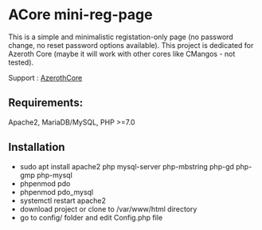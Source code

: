 # ACore mini-reg-page

This is a simple and minimalistic registation-only page (no password change, no reset password options available).
This project is dedicated for Azeroth Core (maybe it will work with other cores like CMangos - not tested).

Support : [AzerothCore](http://azerothcore.org)

## Requirements:
Apache2, MariaDB/MySQL, PHP >=7.0

## Installation

 - sudo apt install apache2 php mysql-server php-mbstring php-gd php-gmp php-mysql
 - phpenmod pdo
 - phpenmod pdo_mysql
 - systemctl restart apache2
 - download project or clone to /var/www/html directory
 - go to config/ folder and edit Config.php file
